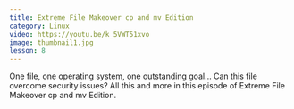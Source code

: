 ```yaml
---
title: Extreme File Makeover cp and mv Edition
category: Linux
video: https://youtu.be/k_5VWT51xvo
image: thumbnail1.jpg
lesson: 8
---
```


One file, one operating system, one outstanding goal… Can this file overcome security issues? All this and more in this episode of Extreme File Makeover cp and mv Edition.
